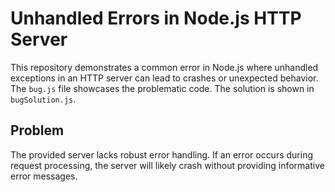 # Unhandled Errors in Node.js HTTP Server

This repository demonstrates a common error in Node.js where unhandled exceptions in an HTTP server can lead to crashes or unexpected behavior.  The `bug.js` file showcases the problematic code. The solution is shown in `bugSolution.js`.

## Problem
The provided server lacks robust error handling.  If an error occurs during request processing, the server will likely crash without providing informative error messages.